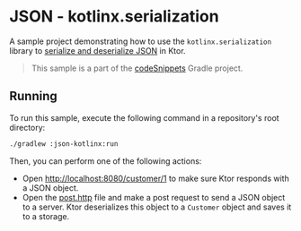 # JSON - kotlinx.serialization
A sample project demonstrating how to use the `kotlinx.serialization` library to [serialize and deserialize JSON](https://ktor.io/docs/serialization.html) in Ktor.
> This sample is a part of the [codeSnippets](../../README.md) Gradle project.

## Running
To run this sample, execute the following command in a repository's root directory:
```bash
./gradlew :json-kotlinx:run
```

Then, you can perform one of the following actions:
* Open [http://localhost:8080/customer/1](http://localhost:8080/customer/1) to make sure Ktor responds with a JSON object.
* Open the [post.http](post.http) file and make a post request to send a JSON object to a server. Ktor deserializes this object to a `Customer` object and saves it to a storage.
